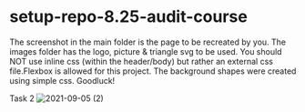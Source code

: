 # setup-repo-8.25-audit-course

The screenshot in the main folder is the page to be recreated by you. The images folder has the logo, picture & triangle svg to be used. You should NOT use inline css (within the header/body) but rather an external css file.Flexbox is allowed for this project. The background shapes were created using simple css. Goodluck!

Task 2
![2021-09-05 (2)](https://user-images.githubusercontent.com/68473258/132132098-d2ecc429-db1e-4a1f-9a89-d9aa6bd8c759.png)


